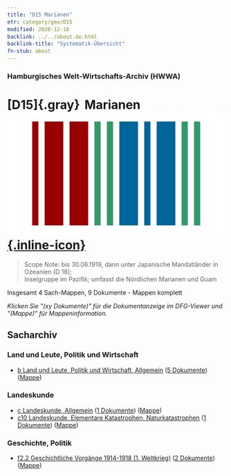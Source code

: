 ```yaml
---
title: "D15 Marianen"
etr: category/geo/D15
modified: 2020-12-18
backlink: ../../about.de.html
backlink-title: "Systematik-Übersicht"
fn-stub: about
---
```


### Hamburgisches Welt-Wirtschafts-Archiv (HWWA)
# [D15]{.gray}&#8201; Marianen&#160; [![Wikidata item](/images/Wikidata-logo.svg){.inline-icon}](http://www.wikidata.org/entity/Q153732)


> Scope Note: bis 30.06.1919, dann unter Japanische Mandatländer in Ozeanien (D 18); 	
Inselgruppe im Pazifik; umfasst die Nördlichen Marianen und Guam



Insgesamt 4 Sach-Mappen, 9 Dokumente - Mappen komplett

_Klicken Sie "(xy Dokumente)" für die Dokumentanzeige im DFG-Viewer und "(Mappe)" für Mappeninformation._

## Sacharchiv




### Land und Leute, Politik und Wirtschaft

- [b Land und Leute, Politik und Wirtschaft, Allgemein](../../../subject/about.de.html#b) (<a href="https://dfg-viewer.de/show/?tx_dlf[id]=https://pm20.zbw.eu/mets/sh/1416xx/141615/1441xx/144196/public.mets.de.xml" target="_blank">5 Dokumente</a>) ([Mappe](http://purl.org/pressemappe20/folder/sh/141615,144196))

### Landeskunde

- [c Landeskunde, Allgemein](../../../subject/about.de.html#c) (<a href="https://dfg-viewer.de/show/?tx_dlf[id]=https://pm20.zbw.eu/mets/sh/1416xx/141615/1441xx/144199/public.mets.de.xml" target="_blank">1 Dokumente</a>) ([Mappe](http://purl.org/pressemappe20/folder/sh/141615,144199))
- [c10 Landeskunde, Elementare Katastrophen, Naturkatastrophen](../../../subject/about.de.html#c10) (<a href="https://dfg-viewer.de/show/?tx_dlf[id]=https://pm20.zbw.eu/mets/sh/1416xx/141615/1442xx/144215/public.mets.de.xml" target="_blank">1 Dokumente</a>) ([Mappe](http://purl.org/pressemappe20/folder/sh/141615,144215))

### Geschichte, Politik

- [f2.2 Geschichtliche Vorgänge 1914-1918 (1. Weltkrieg)](../../../subject/about.de.html#f2.2) (<a href="https://dfg-viewer.de/show/?tx_dlf[id]=https://pm20.zbw.eu/mets/sh/1416xx/141615/1813xx/181360/public.mets.de.xml" target="_blank">2 Dokumente</a>) ([Mappe](http://purl.org/pressemappe20/folder/sh/141615,181360))


